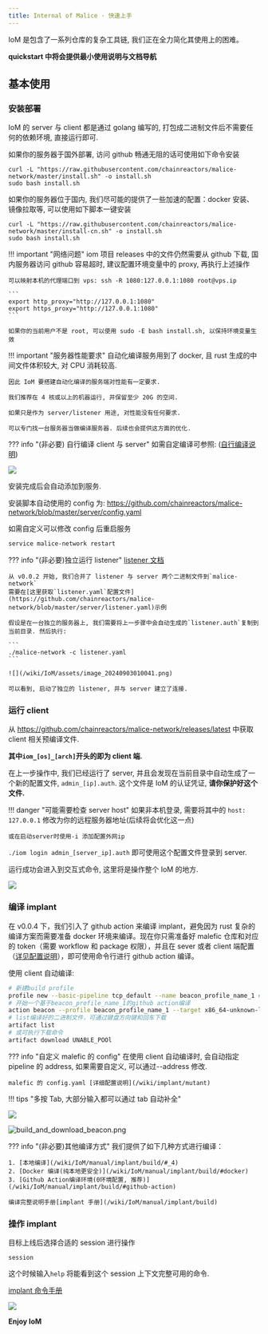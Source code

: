 ```yaml
---
title: Internal of Malice · 快速上手
---
```


IoM 是包含了一系列仓库的复杂工具链, 我们正在全力简化其使用上的困难。

**quickstart 中将会提供最小使用说明与文档导航**

## 基本使用

### 安装部署

IoM 的 server 与 client 都是通过 golang 编写的, 打包成二进制文件后不需要任何的依赖环境, 直接运行即可.

如果你的服务器于国外部署, 访问 github 畅通无阻的话可使用如下命令安装

```
curl -L "https://raw.githubusercontent.com/chainreactors/malice-network/master/install.sh" -o install.sh
sudo bash install.sh
```

如果你的服务器位于国内, 我们尽可能的提供了一些加速的配置：docker 安装、镜像拉取等, 可以使用如下脚本一键安装

```
curl -L "https://raw.githubusercontent.com/chainreactors/malice-network/master/install-cn.sh" -o install.sh
sudo bash install.sh
```

!!! important "网络问题"
	iom 项目 releases 中的文件仍然需要从 github 下载, 国内服务器访问 github 容易超时, 建议配置环境变量中的 proxy, 再执行上述操作
	
	可以映射本机的代理端口到 vps: ssh -R 1080:127.0.0.1:1080 root@vps.ip
	
	```
	export http_proxy="http://127.0.0.1:1080"
	export https_proxy="http://127.0.0.1:1080"
	```

	如果你的当前用户不是 root, 可以使用 sudo -E bash install.sh, 以保持环境变量生效

!!! important "服务器性能要求"
	自动化编译服务用到了 docker, 且 rust 生成的中间文件体积较大, 对 CPU 消耗较高.
	
	因此 IoM 要搭建自动化编译的服务端对性能有一定要求.
	
	我们推荐在 4 核或以上的机器运行, 并保留至少 20G 的空间.
	
	如果只是作为 server/listener 用途, 对性能没有任何要求.
	
	可以专门找一台服务器当做编译服务器. 后续也会提供这方面的优化.

??? info "(非必要) 自行编译 client 与 server"
	如需自定编译可参照: ([自行编译说明](IoM/deploy/#_6))

![](/wiki/IoM/assets/install-pic.png)

安装完成后会自动添加到服务.

安装脚本自动使用的 config 为: https://github.com/chainreactors/malice-network/blob/master/server/config.yaml

如需自定义可以修改 config 后重启服务

```bash
service malice-network restart
```

??? info "(非必要)独立运行 listener"
	[listener 文档](/wiki/IoM/manual/manual/deploy/#listener)
	
	从 v0.0.2 开始, 我们合并了 listener 与 server 两个二进制文件到`malice-network`
	需要在[这里获取`listener.yaml`配置文件](https://github.com/chainreactors/malice-network/blob/master/server/listener.yaml)示例
	
	假设是在一台独立的服务器上, 我们需要将上一步骤中会自动生成的`listener.auth`复制到当前目录. 然后执行:
	
	```
	./malice-network -c listener.yaml
	```
	
	![](/wiki/IoM/assets/image_20240903010041.png)
	
	可以看到, 启动了独立的 listener, 并与 server 建立了连接.

### 运行 client

从 https://github.com/chainreactors/malice-network/releases/latest 中获取 client 相关预编译文件.

**其中`iom_[os]_[arch]`开头的即为 client 端.**

在上一步操作中, 我们已经运行了 server, 并且会发现在当前目录中自动生成了一个新的配置文件, `admin_[ip].auth`. 这个文件是 IoM 的认证凭证, **请你保护好这个文件.**

!!! danger "可能需要检查 server host"
	如果非本机登录, 需要将其中的 `host: 127.0.0.1` 修改为你的远程服务器地址(后续将会优化这一点)
	
	或在启动server时使用-i 添加配置外网ip

`./iom login admin_[server_ip].auth` 即可使用这个配置文件登录到 server.

运行成功会进入到交互式命令, 这里将是操作整个 IoM 的地方.

![](/wiki/IoM/assets/NI55beE9Bo6ad5xtT3lcMuvunAd.png)

### 编译 implant

在 v0.0.4 下，我们引入了 github action 来编译 implant，避免因为 rust 复杂的编译方案而需要准备 docker 环境来编译。现在你只需准备好 malefic 仓库和对应的 token（需要 workflow 和 package 权限），并且在 sever 或者 client 端配置（[详见配置说明](/wiki/docs/IoM/manual/manual/deploy)），即可使用命令行进行 github action 编译。

使用 client 自动编译:

```bash
# 新建build profile
profile new --basic-pipeline tcp_default --name beacon_profile_name_1 # tcp_default是默认的pipeline
# 开始一个基于beacon_profile_name_1的github action编译
action beacon --profile beacon_profile_name_1 --target x86_64-unknown-linux-musl
# list编译好的二进制文件，可通过键盘方向键和回车下载
artifact list
# 或可执行下载命令
artifact download UNABLE_POOl
```

??? info "自定义 malefic 的 config"
	在使用 client 自动编译时, 会自动指定 pipeline 的 address, 如果需要自定义, 可以通过--address 修改.
	
	malefic 的 config.yaml [详细配置说明](/wiki/implant/mutant)

!!! tips "多按 Tab, 大部分输入都可以通过 tab 自动补全"


![](/wiki/IoM/assets/aa8ef0f33fc8e19ea7bcb9cfb3b094e.png)


![build_and_download_beacon.png](/wiki/IoM/assets/build_and_download_beacon.png)

??? info "(非必要)其他编译方式"
	我们提供了如下几种方式进行编译：
	
    1. [本地编译](/wiki/IoM/manual/implant/build/#_4)
    2. [Docker 编译(纯本地更安全)](/wiki/IoM/manual/implant/build/#docker)
    3. [Github Action编译环境(0环境配置, 推荐)](/wiki/IoM/manual/implant/build/#github-action)

	编译完整说明手册[implant 手册](/wiki/IoM/manual/implant/build)

### 操作 implant

目标上线后选择合适的 session 进行操作

```
session
```

这个时候输入`help` 将能看到这个 session 上下文完整可用的命令.

[implant 命令手册](/wiki/IoM/manual/implant/)

![](/wiki/IoM/assets/image_20240819003338.png)

**Enjoy IoM**
